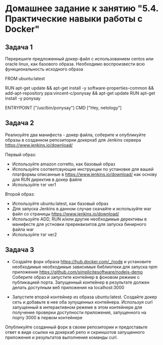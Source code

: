 # Домашнее задание к занятию "5.4. Практические навыки работы с Docker"

## Задача 1 

Перерешите предложенный докер-файл с использованием centos или oracle linux, как базового образа. Необходимо воспроизвести всю функциональность исходного образа 

FROM ubuntu:latest

RUN apt-get update && apt-get install -y software-properties-common && add-apt-repository ppa:vincent-c/ponysay && apt-get update
RUN apt-get install -y ponysay

ENTRYPOINT ["/usr/bin/ponysay"]
CMD ["Hey, netology”]

## Задача 2 

Реализуйте два манифеста - докер файла, cоберите и опубликуйте образы в созданном репозитории докерхаб для Jenkins сервера https://www.jenkins.io/download/

Первый образ:
- Используйте amazon corretto, как базовый образ
- Используйте соответсвующие инструкции по установке для вашей платформы описанные в https://www.jenkins.io/download/ как основу для RUN директив в докер файле
- Используйте тэг ver1 

Второй образ:
- Используйте ubuntu:latest, как базовый образ
- Для запуска Jenkins в данном случае скачайте и используйте war файл со страницы https://www.jenkins.io/download/
- Используйте ADD, RUN и/или другие необходимые дерективы в манифесте для устновки пререквизитов для запуска бинирного файла war
- Используйте тэг ver2 

## Задача 3 

- Создайте форк образа https://hub.docker.com/_/node и установите необходимые необходимые зависимые библиотеки для запуска npm приложения https://github.com/simplicitesoftware/nodejs-demo  Соберите образ и запустите контейнер в фоновом режиме с публикацией порта. Запущенный контейнер в результате должен делать доступным веб приложения на localhost:3000

- Запустите второй контейнер из образа ubuntu:latest. Создайте докер сеть и добавьте в нее оба зупущенных контейнера.
Используя curl запущенный в интерактивном режеме в этом контейнере для получение проверки доступности приложения, запущенного на порту 3000 в первом контейнере

Опубликуйте созданный форк в своем репозитории и предоставьте ответ в виде ссылки на докерхаб репо и скриншотов запущенного приложения и результатов выполнения команды curl. 